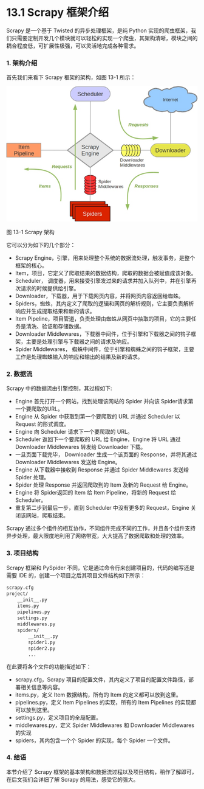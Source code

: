 # 13.1 Scrapy 框架介绍

Scrapy 是一个基于 Twisted 的异步处理框架，是纯 Python 实现的爬虫框架，我们只需要定制开发几个模块就可以轻松的实现一个爬虫，其架构清晰，模块之间的耦合程度低，可扩展性极强，可以灵活地完成各种需求。

### 1. 架构介绍

首先我们来看下 Scrapy 框架的架构，如图 13-1 所示：

![](./assets/13-1.jpg)

图 13-1 Scrapy 架构

它可以分为如下的几个部分：

* Scrapy Engine，引擎，用来处理整个系统的数据流处理，触发事务，是整个框架的核心。
* Item，项目，它定义了爬取结果的数据结构，爬取的数据会被赋值成该对象。
* Scheduler， 调度器，用来接受引擎发过来的请求并加入队列中，并在引擎再次请求的时候提供给引擎。
* Downloader，下载器，用于下载网页内容，并将网页内容返回给蜘蛛。
* Spiders，蜘蛛，其内定义了爬取的逻辑和网页的解析规则，它主要负责解析响应并生成提取结果和新的请求。
* Item Pipeline，项目管道，负责处理由蜘蛛从网页中抽取的项目，它的主要任务是清洗、验证和存储数据。
* Downloader Middlewares，下载器中间件，位于引擎和下载器之间的钩子框架，主要是处理引擎与下载器之间的请求及响应。
* Spider Middlewares， 蜘蛛中间件，位于引擎和蜘蛛之间的钩子框架，主要工作是处理蜘蛛输入的响应和输出的结果及新的请求。

### 2. 数据流

Scrapy 中的数据流由引擎控制，其过程如下:

* Engine 首先打开一个网站，找到处理该网站的 Spider 并向该 Spider请求第一个要爬取的URL。
* Engine 从 Spider 中获取到第一个要爬取的 URL 并通过 Scheduler 以 Request 的形式调度。
* Engine 向 Scheduler 请求下一个要爬取的 URL。
* Scheduler 返回下一个要爬取的 URL 给 Engine，Engine 将 URL 通过 Downloader Middlewares 转发给 Downloader 下载。
* 一旦页面下载完毕， Downloader 生成一个该页面的 Response，并将其通过Downloader Middlewares 发送给 Engine。
* Engine 从下载器中接收到 Response 并通过 Spider Middlewares 发送给 Spider 处理。
* Spider 处理 Response 并返回爬取到的 Item 及新的 Request 给 Engine。
* Engine 将 Spider返回的 Item 给 Item Pipeline，将新的 Request 给 Scheduler。
* 重复第二步到最后一步，直到  Scheduler 中没有更多的 Request，Engine 关闭该网站，爬取结束。

Scrapy 通过多个组件的相互协作，不同组件完成不同的工作，并且各个组件支持异步处理，最大限度地利用了网络带宽，大大提高了数据爬取和处理的效率。

### 3. 项目结构

Scrapy 框架和 PySpider 不同，它是通过命令行来创建项目的，代码的编写还是需要 IDE 的，创建一个项目之后其项目文件结构如下所示：

```
scrapy.cfg
project/
    __init__.py
    items.py
    pipelines.py
    settings.py
    middlewares.py
    spiders/
        __init__.py
        spider1.py
        spider2.py
        ...
```

在此要将各个文件的功能描述如下：

* scrapy.cfg，Scrapy 项目的配置文件，其内定义了项目的配置文件路径，部署相关信息等内容。
* items.py，定义 Item 数据结构，所有的 Item 的定义都可以放到这里。
* pipelines.py，定义 Item Pipelines 的实现，所有的  Item Pipelines 的实现都可以放到这里。
* settings.py，定义项目的全局配置。
* middlewares.py，定义 Spider Middlewares 和 Downloader Middlewares 的实现
* spiders，其内包含一个个 Spider 的实现，每个 Spider 一个文件。

### 4. 结语

本节介绍了 Scrapy 框架的基本架构和数据流过程以及项目结构，稍作了解即可，在后文我们会详细了解 Scrapy 的用法，感受它的强大。

